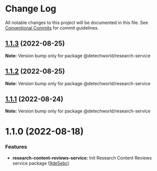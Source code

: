 # Change Log

All notable changes to this project will be documented in this file.
See [Conventional Commits](https://conventionalcommits.org) for commit guidelines.

## [1.1.3](https://github.com/detechworld/tto-packages/compare/@detechworld/research-service@1.1.2...@detechworld/research-service@1.1.3) (2022-08-25)

**Note:** Version bump only for package @detechworld/research-service





## [1.1.2](https://github.com/detechworld/tto-packages/compare/@detechworld/research-service@1.1.1...@detechworld/research-service@1.1.2) (2022-08-25)

**Note:** Version bump only for package @detechworld/research-service





## [1.1.1](https://github.com/detechworld/tto-packages/compare/@detechworld/research-service@1.1.0...@detechworld/research-service@1.1.1) (2022-08-24)

**Note:** Version bump only for package @detechworld/research-service





# 1.1.0 (2022-08-18)


### Features

* **research-content-reviews-service:** Init Research Content Reviews service package ([9de5ebc](https://github.com/detechworld/tto-packages/commit/9de5ebc3e4263dc5c457f86cd5373a9d3127d8c6))
